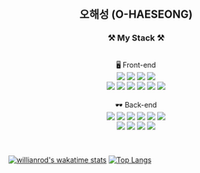 

<div align="center" style="text-align:center"> 
  <h2> 오해성 (O-HAESEONG)</h2>
</div>
     


<div align="center" style="text-align:center">

### ⚒️ My Stack ⚒️ 

  <br/> 
🖥️ Front-end
 <br/>
   <img src="https://img.shields.io/badge/TypeScript-3178C6?style=flat-square&logo=Typescript&logoColor=white"/></a>
  <img src="https://img.shields.io/badge/React-61DAFB?style=flat-square&logo=React&logoColor=white"/></a>
  <img src="https://img.shields.io/badge/Next.js-000000?style=flat-square&logo=Next.js&logoColor=white"/></a>
  <img src="https://img.shields.io/badge/Webpack-8DD6F9?style=flat-square&logo=Webpack&logoColor=white"/></a>
 <br />
   <img src="https://img.shields.io/badge/GraphQL-E434AA?style=flat-square&logo=GraphQL&logoColor=white"/></a>
   <img src="https://img.shields.io/badge/Redux-764ABC?style=flat-square&logo=Redux&logoColor=white"/></a>
   <img src="https://img.shields.io/badge/Redux-Saga-999999?style=flat-square&logo=Redux-Saga&logoColor=white"/></a>
   <img src="https://img.shields.io/badge/MobX-FF9955?style=flat-square&logo=Mobx&logoColor=white"/></a>
   <img src="https://img.shields.io/badge/styled-components-DB7093?style=flat-square&logo=styled-component&logoColor=white"/></a>
   <img src="https://img.shields.io/badge/Electron-47848F?style=flat-square&logo=Electron&logoColor=white"/></a>
<br />
<br/>
🕶️ Back-end
 <br/>
  <img src="https://img.shields.io/badge/TypeScript-3178C6?style=flat-square&logo=Typescript&logoColor=white"/></a>
  <img src="https://img.shields.io/badge/Express-000000?style=flat-square&logo=Express&logoColor=white"/></a>
  <img src="https://img.shields.io/badge/Docker-2496ED?style=flat-square&logo=Docker&logoColor=white"/></a>
  <img src="https://img.shields.io/badge/AWS-EC2-FF9900?style=flat-square&logo=Amazon-AWS&logoColor=white"/></a>
  <img src="https://img.shields.io/badge/TypeORM-3178C6?style=flat-square&logo=Typescript&logoColor=white"/></a>
  <img src="https://img.shields.io/badge/Sequelize-52B0E7?style=flat-square&logo=Sequelize&logoColor=white"/></a>
 <br />
   <img src="https://img.shields.io/badge/Mocha-8D6748?style=flat-square&logo=Mocha&logoColor=white"/></a>
   <img src="https://img.shields.io/badge/MySQL-4479A1?style=flat-square&logo=MySQL&logoColor=white"/></a>
   <img src="https://img.shields.io/badge/JWT-000000?style=flat-square&logo=JSON-Web-Tokens&logoColor=white"/></a>
   <img src="https://img.shields.io/badge/GraphQL-E434AA?style=flat-square&logo=GraphQL&logoColor=white"/></a>
<br />

</div>

 <br/>
 <br/>

[![willianrod's wakatime stats](https://github-readme-stats.vercel.app/api/wakatime?username=ohaeseong&layout=compact)](https://github.com/ohaeseong)
[![Top Langs](https://github-readme-stats.vercel.app/api/top-langs/?username=ohaeseong&layout=compact)](https://github.com/anuraghazra/github-readme-stats)

